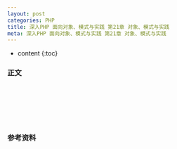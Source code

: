 ```yaml
---
layout: post
categories: PHP
title: 深入PHP 面向对象、模式与实践 第21章 对象、模式与实践
meta: 深入PHP 面向对象、模式与实践 第21章 对象、模式与实践
---
```

* content
{:toc}

### 正文


<br/><br/><br/><br/><br/>
### 参考资料



